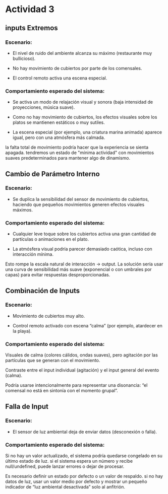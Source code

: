 # Actividad 3

## inputs Extremos
### Escenario:

- El nivel de ruido del ambiente alcanza su máximo (restaurante muy bullicioso).

- No hay movimiento de cubiertos por parte de los comensales.

- El control remoto activa una escena especial.

### Comportamiento esperado del sistema:

- Se activa un modo de relajación visual y sonora (baja intensidad de proyecciones, música suave).

- Como no hay movimiento de cubiertos, los efectos visuales sobre los platos se mantienen estáticos o muy sutiles.

- La escena especial (por ejemplo, una criatura marina animada) aparece igual, pero con una atmósfera más calmada.

la falta total de movimiento podría hacer que la experiencia se sienta apagada. tendremos un estado de "mínima actividad" con movimientos suaves predeterminados para mantener algo de dinamismo.

## Cambio de Parámetro Interno
   
### Escenario:

- Se duplica la sensibilidad del sensor de movimiento de cubiertos, haciendo que pequeños movimientos generen efectos visuales máximos.

### Comportamiento esperado del sistema:

- Cualquier leve toque sobre los cubiertos activa una gran cantidad de partículas o animaciones en el plato.

- La atmósfera visual podría parecer demasiado caótica, incluso con interacción mínima.


 Esto rompe la escala natural de interacción → output.
 La solución sería usar una curva de sensibilidad más suave (exponencial o con umbrales por capas) para evitar respuestas desproporcionadas.

## Combinación de Inputs

### Escenario:

- Movimiento de cubiertos muy alto.

- Control remoto activado con escena “calma” (por ejemplo, atardecer en la playa).

### Comportamiento esperado del sistema:

Visuales de calma (colores cálidos, ondas suaves), pero agitación por las partículas que se generan con el movimiento.

Contraste entre el input individual (agitación) y el input general del evento (calma).


Podría usarse intencionalmente para representar una disonancia: “el comensal no está en sintonía con el momento grupal”.

## Falla de Input

### Escenario:

- El sensor de luz ambiental deja de enviar datos (desconexión o falla).

### Comportamiento esperado del sistema:

Si no hay un valor actualizado, el sistema podría quedarse congelado en su último estado de luz.
si el sistema espera un número y recibe null/undefined, puede lanzar errores o dejar de procesar.

Es necesario definir un estado por defecto o un valor de respaldo.
si no hay datos de luz, usar un valor medio por defecto y mostrar un pequeño indicador de “luz ambiental desactivada” solo al anfitrión.
